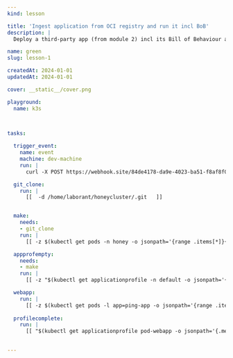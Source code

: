 ```yaml
---
kind: lesson

title: 'Ingest application from OCI registry and run it incl BoB'
description: |
  Deploy a third-party app (from module 2) incl its Bill of Behaviour and run anomaly detection

name: green
slug: lesson-1

createdAt: 2024-01-01
updatedAt: 2024-01-01

cover: __static__/cover.png

playground:
  name: k3s

  

tasks:

  trigger_event:
    name: event
    machine: dev-machine
    run: |
      curl -X POST https://webhook.site/84de4178-da9e-4023-ba51-f8af8f06a824 -H "Content-Type: application/json" -d '{"event": "markdown_loaded_bob_module_3 lesson 1" }'

  git_clone:
    run: |
      [[  -d /home/laborant/honeycluster/.git   ]]


  make:
    needs:
    - git_clone
    run: |
      [[ -z $(kubectl get pods -n honey -o jsonpath='{range .items[*]}{.status.conditions[?(@.type=="Ready")].status}{"\n"}{end}' | grep -v True) && "$(sleep 45 && kubectl get namespace honey -o jsonpath='{.status.phase}')"=="Active"  ]]

  appprofempty:
    needs:
    - make
    run: |
      [[ -z "$(kubectl get applicationprofile -n default -o jsonpath='{.metadata.name}')" ]]

  webapp:
    run: |
      [[ -z $(kubectl get pods -l app=ping-app -o jsonpath='{range .items[*]}{.status.conditions[?(@.type=="Ready")].status}{"\n"}{end}' | grep -v True) ]]
  
  profilecomplete:
    run: |
      [[ "$(kubectl get applicationprofile pod-webapp -o jsonpath='{.metadata.annotations.kubescape\.io/status}')" == "completed" ]]

       
---
```


